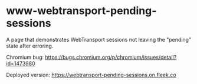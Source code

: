 # www-webtransport-pending-sessions

A page that demonstrates WebTransport sessions not leaving the "pending" state after erroring.

Chromium bug: https://bugs.chromium.org/p/chromium/issues/detail?id=1473980

Deployed version: https://webtransport-pending-sessions.on.fleek.co
